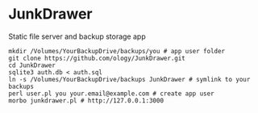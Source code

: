 # JunkDrawer

Static file server and backup storage app

```
mkdir /Volumes/YourBackupDrive/backups/you # app user folder
git clone https://github.com/ology/JunkDrawer.git
cd JunkDrawer
sqlite3 auth.db < auth.sql
ln -s /Volumes/YourBackupDrive/backups JunkDrawer # symlink to your backups
perl user.pl you your.email@example.com # create app user
morbo junkdrawer.pl # http://127.0.0.1:3000
```
